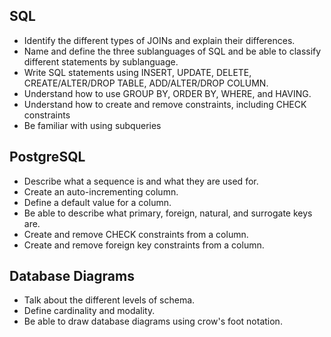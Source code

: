 ## SQL
* Identify the different types of JOINs and explain their differences.
* Name and define the three sublanguages of SQL and be able to classify different statements by sublanguage.
* Write SQL statements using INSERT, UPDATE, DELETE, CREATE/ALTER/DROP TABLE, ADD/ALTER/DROP COLUMN.
* Understand how to use GROUP BY, ORDER BY, WHERE, and HAVING.
* Understand how to create and remove constraints, including CHECK constraints
* Be familiar with using subqueries

## PostgreSQL

* Describe what a sequence is and what they are used for.
* Create an auto-incrementing column.
* Define a default value for a column.
* Be able to describe what primary, foreign, natural, and surrogate keys are.
* Create and remove CHECK constraints from a column.
* Create and remove foreign key constraints from a column.

## Database Diagrams

* Talk about the different levels of schema.
* Define cardinality and modality.
* Be able to draw database diagrams using crow's foot notation.
